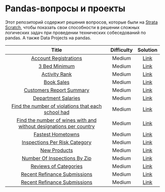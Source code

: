 # Pandas-вопросы и проекты


Этот репозиторий содержит решения вопросов, которые были  на [Strata Scratch](https://www.stratascratch.com ), чтобы показать свои способности в решении сложных логических задач при проведении технических собеседований по pandas. А также Data Projects на pandas.



| Title | Difficulty | Solution |
|:-----:|:----------:|:--------:|
[Account Registrations](https://platform.stratascratch.com/coding/2126-account-registrations?code_type=2)|Medium|[Link](https://github.com/mynameislyonya/stratascratch/blob/main/pandas/questions/Account%20Registrations.py)
[3 Bed Minimum](https://platform.stratascratch.com/coding/9627-3-bed-minimum?code_type=2)|Medium|[Link](https://github.com/mynameislyonya/stratascratch/blob/main/pandas/questions/3%20Bed%20Minimum.py)
[Activity Rank](https://platform.stratascratch.com/coding/10351-activity-rank?code_type=2)|Medium|[Link](https://github.com/mynameislyonya/stratascratch/blob/main/pandas/questions/Activity%20Rank.py)
[Book Sales](https://platform.stratascratch.com/coding/2128-book-sales?code_type=2)|Medium|[Link](https://github.com/mynameislyonya/stratascratch/blob/main/pandas/questions/Book%20Sales.py)
[Customers Report Summary](https://platform.stratascratch.com/coding/2040-customers-report-summary?code_type=2)|Medium|[Link](https://github.com/mynameislyonya/stratascratch/blob/main/pandas/questions/Customers%20Report%20Summary.py)
[Department Salaries](https://platform.stratascratch.com/coding/9921-department-salaries?code_type=2)|Medium|[Link](https://github.com/mynameislyonya/stratascratch/blob/main/pandas/questions/Department%20Salaries.py)
[Find the number of violations that each school had](https://platform.stratascratch.com/coding/9727-find-the-number-of-violations-that-each-school-had?code_type=2)|Medium|[Link](https://github.com/mynameislyonya/stratascratch/blob/main/pandas/questions/Find%20the%20number%20of%20violations%20that%20each%20school%20had.py)
[Find the number of wines with and without designations per country](https://platform.stratascratch.com/coding/10035-find-the-number-of-wines-with-and-without-designations-per-country?code_type=2)|Medium|[Link](https://github.com/mynameislyonya/stratascratch/blob/main/pandas/questions/Find%20the%20number%20of%20wines%20with%20and%20without%20designations%20per%20country.py)
[Fastest Hometowns](https://platform.stratascratch.com/coding/2066-fastest-hometowns?code_type=2)|Medium|[Link](https://github.com/mynameislyonya/stratascratch/blob/main/pandas/questions/Fastest%20Hometowns.py)
[Inspections Per Risk Category](https://platform.stratascratch.com/coding/9729-inspections-per-risk-category?code_type=2)|Medium|[Link](https://github.com/mynameislyonya/stratascratch/blob/main/pandas/questions/Inspections%20Per%20Risk%20Category.py)
[New Products](https://platform.stratascratch.com/coding/10318-new-products?code_type=2)|Medium|[Link](https://github.com/mynameislyonya/stratascratch/blob/main/pandas/questions/New%20Products.py)
[Number Of Inspections By Zip](https://platform.stratascratch.com/coding/9734-number-of-inspections-by-zip?code_type=2)|Medium|[Link](https://github.com/mynameislyonya/stratascratch/blob/main/pandas/questions/Number%20Of%20Inspections%20By%20Zip.py)
[Reviews of Categories](https://platform.stratascratch.com/coding/10049-reviews-of-categories?code_type=2)|Medium|[Link](https://github.com/mynameislyonya/stratascratch/blob/main/pandas/questions/Reviews%20of%20Categories.py)
[Recent Refinance Submissions](https://platform.stratascratch.com/coding/2003-recent-refinance-submissions?code_type=2)|Medium|[Link](https://github.com/mynameislyonya/stratascratch/blob/main/pandas/questions/Recent%20Refinance%20Submissions.py)
[Recent Refinance Submissions](https://platform.stratascratch.com/coding/2003-recent-refinance-submissions?code_type=2)|Medium|[Link](https://github.com/mynameislyonya/stratascratch/blob/main/pandas/questions/Recent%20Refinance%20Submissions.py)
